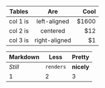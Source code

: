 | Tables   |      Are      |  Cool |
|----------|:-------------:|------:|
| col 1 is |  left-aligned | $1600 |
| col 2 is |    centered   |   $12 |
| col 3 is | right-aligned |    $1 |


Markdown | Less | Pretty
--- | --- | ---
*Still* | `renders` | **nicely**
1 | 2 | 3
